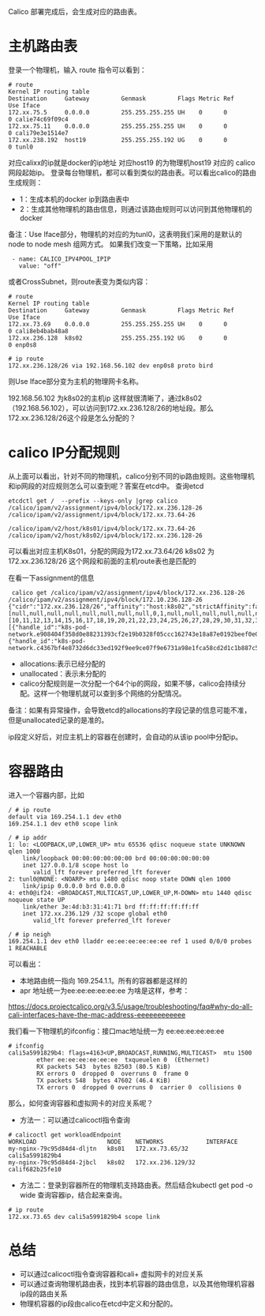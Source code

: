 Calico 部署完成后，会生成对应的路由表。
# 主机路由表
登录一个物理机，输入 route 指令可以看到：
```
# route
Kernel IP routing table
Destination     Gateway         Genmask         Flags Metric Ref    Use Iface
172.xx.75.5     0.0.0.0         255.255.255.255 UH    0      0        0 calie74c69f09c4
172.xx.75.11    0.0.0.0         255.255.255.255 UH    0      0        0 cali79e3e1514e7
172.xx.238.192  host19          255.255.255.192 UG    0      0        0 tunl0
```
对应calixx的ip就是docker的ip地址
对应host19 的为物理机host19 对应的 calico网段起始ip。
登录每台物理机，都可以看到类似的路由表。可以看出calico的路由生成规则：
- 1：生成本机的docker ip到路由表中
- 2：生成其他物理机的路由信息，则通过该路由规则可以访问到其他物理机的docker

备注：Use Iface部分，物理机的对应的为tunl0，这表明我们采用的是默认的node to node mesh 组网方式。
如果我们改变一下策略，比如采用
```
 - name: CALICO_IPV4POOL_IPIP 
   value: "off" 
```
或者CrossSubnet，则route表变为类似内容：

```
# route
Kernel IP routing table
Destination     Gateway         Genmask         Flags Metric Ref    Use Iface
172.xx.73.69    0.0.0.0         255.255.255.255 UH    0      0        0 cali8eb4bab48a8
172.xx.236.128  k8s02           255.255.255.192 UG    0      0        0 enp0s8

# ip route
172.xx.236.128/26 via 192.168.56.102 dev enp0s8 proto bird
```
则Use Iface部分变为主机的物理网卡名称。

192.168.56.102 为k8s02的主机ip
这样就很清晰了，通过k8s02（192.168.56.102），可以访问到172.xx.236.128/26的地址段。那么172.xx.236.128/26这个段是怎么分配的？

# calico IP分配规则
从上面可以看出，针对不同的物理机，calico分别不同的ip路由规则。这些物理机和ip网段的对应规则怎么可以查到呢？答案在etcd中。
查询etcd
```
etcdctl get /  --prefix --keys-only |grep calico
/calico/ipam/v2/assignment/ipv4/block/172.xx.236.128-26
/calico/ipam/v2/assignment/ipv4/block/172.xx.73.64-26

/calico/ipam/v2/host/k8s01/ipv4/block/172.xx.73.64-26
/calico/ipam/v2/host/k8s02/ipv4/block/172.xx.236.128-26
```
可以看出对应主机K8s01，分配的网段为172.xx.73.64/26
k8s02 为172.xx.236.128/26
这个网段和前面的主机route表也是匹配的

在看一下assignment的信息
```
 calico get /calico/ipam/v2/assignment/ipv4/block/172.xx.236.128-26
/calico/ipam/v2/assignment/ipv4/block/172.10.236.128-26
{"cidr":"172.xx.236.128/26","affinity":"host:k8s02","strictAffinity":false,"allocations":[null,null,null,null,null,null,null,null,0,1,null,null,null,null,null,null,null,null,null,null,null,null,null,null,null,null,null,null,null,null,null,null,null,null,null,null,null,null,null,null,null,null,null,null,null,null,null,null,null,null,null,null,null,null,null,null,null,null,null,null,null,null,null,null],"unallocated":[10,11,12,13,14,15,16,17,18,19,20,21,22,23,24,25,26,27,28,29,30,31,32,33,34,35,36,37,38,39,40,41,42,43,44,45,46,47,48,49,50,51,52,53,54,55,56,57,58,59,60,61,62,63,1,0,2,3,4,5,6,7],"attributes":[{"handle_id":"k8s-pod-network.e908404f358d0e88231393cf2e19b0328f05ccc162743e18a87e0192beef0e0d","secondary":null},{"handle_id":"k8s-pod-network.c4367bf4e8732d6dc33ed192f9ee9ce07f9e6731a98e1fca58cd2d1c1b887c5c","secondary":null}]}
```
- allocations:表示已经分配的
- unallocated：表示未分配的
- calico分配规则是一次分配一个64个ip的网段，如果不够，calico会持续分配。这样一个物理机就可以查到多个网络的分配情况。

备注：如果有异常操作，会导致etcd的allocations的字段记录的信息可能不准，但是unallocated记录的是准的。

ip段定义好后，对应主机上的容器在创建时，会自动的从该ip pool中分配ip。

# 容器路由
进入一个容器内部，比如
```
/ # ip route
default via 169.254.1.1 dev eth0 
169.254.1.1 dev eth0 scope link 

/ # ip addr
1: lo: <LOOPBACK,UP,LOWER_UP> mtu 65536 qdisc noqueue state UNKNOWN qlen 1000
    link/loopback 00:00:00:00:00:00 brd 00:00:00:00:00:00
    inet 127.0.0.1/8 scope host lo
       valid_lft forever preferred_lft forever
2: tunl0@NONE: <NOARP> mtu 1480 qdisc noop state DOWN qlen 1000
    link/ipip 0.0.0.0 brd 0.0.0.0
4: eth0@if24: <BROADCAST,MULTICAST,UP,LOWER_UP,M-DOWN> mtu 1440 qdisc noqueue state UP 
    link/ether 3e:4d:b3:31:41:71 brd ff:ff:ff:ff:ff:ff
    inet 172.xx.236.129 /32 scope global eth0
       valid_lft forever preferred_lft forever

/ # ip neigh
169.254.1.1 dev eth0 lladdr ee:ee:ee:ee:ee:ee ref 1 used 0/0/0 probes 1 REACHABLE

```
可以看出：
- 本地路由统一指向 169.254.1.1。所有的容器都是这样的
- apr 地址统一为ee:ee:ee:ee:ee:ee
为啥是这样，参考：

https://docs.projectcalico.org/v3.5/usage/troubleshooting/faq#why-do-all-cali-interfaces-have-the-mac-address-eeeeeeeeeeee

我们看一下物理机的ifconfig：接口mac地址统一为 ee:ee:ee:ee:ee:ee
```
# ifconfig
cali5a5991829b4: flags=4163<UP,BROADCAST,RUNNING,MULTICAST>  mtu 1500
        ether ee:ee:ee:ee:ee:ee  txqueuelen 0  (Ethernet)
        RX packets 543  bytes 82503 (80.5 KiB)
        RX errors 0  dropped 0  overruns 0  frame 0
        TX packets 548  bytes 47602 (46.4 KiB)
        TX errors 0  dropped 0 overruns 0  carrier 0  collisions 0
```

那么，如何查询容器和虚拟网卡的对应关系呢？
- 方法一：可以通过calicoctl指令查询
```
# calicoctl get workloadEndpoint
WORKLOAD                    NODE    NETWORKS            INTERFACE
my-nginx-79c95d84d4-dljtn   k8s01   172.xx.73.65/32     cali5a5991829b4
my-nginx-79c95d84d4-2jbcl   k8s02   172.xx.236.129/32   calif682b25fe10

```
- 方法二：登录到容器所在的物理机支持路由表。然后结合kubectl get pod -o wide 查询容器ip，结合起来查询。
```
# ip route
172.xx.73.65 dev cali5a5991829b4 scope link
```

# 总结
- 可以通过calicoctl指令查询容器和cali+ 虚拟网卡的对应关系
- 可以通过查询物理机路由表，找到本机容器的路由信息，以及其他物理机容器ip段的路由关系
- 物理机容器的ip段由calico在etcd中定义和分配的。
